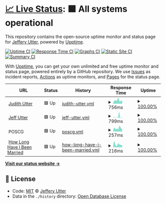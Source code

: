 # [📈 Live Status](https://jeffutter.github.io/upptime): <!--live status--> **🟩 All systems operational**

This repository contains the open-source uptime monitor and status page for [Jeffery Utter](https://jeffutter.github.io/upptime), powered by [Upptime](https://github.com/upptime/upptime).

[![Uptime CI](https://github.com/koj-co/upptime/workflows/Uptime%20CI/badge.svg)](https://github.com/koj-co/upptime/actions?query=workflow%3A%22Uptime+CI%22)
[![Response Time CI](https://github.com/koj-co/upptime/workflows/Response%20Time%20CI/badge.svg)](https://github.com/koj-co/upptime/actions?query=workflow%3A%22Response+Time+CI%22)
[![Graphs CI](https://github.com/koj-co/upptime/workflows/Graphs%20CI/badge.svg)](https://github.com/koj-co/upptime/actions?query=workflow%3A%22Graphs+CI%22)
[![Static Site CI](https://github.com/koj-co/upptime/workflows/Static%20Site%20CI/badge.svg)](https://github.com/koj-co/upptime/actions?query=workflow%3A%22Static+Site+CI%22)
[![Summary CI](https://github.com/koj-co/upptime/workflows/Summary%20CI/badge.svg)](https://github.com/koj-co/upptime/actions?query=workflow%3A%22Summary+CI%22)

With [Upptime](https://upptime.js.org), you can get your own unlimited and free uptime monitor and status page, powered entirely by a GitHub repository. We use [Issues](https://github.com/jeffutter/upptime/issues) as incident reports, [Actions](https://github.com/jeffutter/upptime/actions) as uptime monitors, and [Pages](https://jeffutter.github.io/upptime) for the status page.

<!--start: status pages-->
<!-- This summary is generated by Upptime (https://github.com/upptime/upptime) -->
<!-- Do not edit this manually, your changes will be overwritten -->
<!-- prettier-ignore -->
| URL | Status | History | Response Time | Uptime |
| --- | ------ | ------- | ------------- | ------ |
| <img alt="" src="https://icons.duckduckgo.com/ip3/judithutter.com.ico" height="13"> [Judith Utter](https://judithutter.com) | 🟩 Up | [judith-utter.yml](https://github.com/jeffutter/upptime/commits/HEAD/history/judith-utter.yml) | <details><summary><img alt="Response time graph" src="./graphs/judith-utter/response-time-week.png" height="20"> 756ms</summary><br><a href="https://jeffutter.github.io/upptime/history/judith-utter"><img alt="Response time 802" src="https://img.shields.io/endpoint?url=https%3A%2F%2Fraw.githubusercontent.com%2Fjeffutter%2Fupptime%2FHEAD%2Fapi%2Fjudith-utter%2Fresponse-time.json"></a><br><a href="https://jeffutter.github.io/upptime/history/judith-utter"><img alt="24-hour response time 675" src="https://img.shields.io/endpoint?url=https%3A%2F%2Fraw.githubusercontent.com%2Fjeffutter%2Fupptime%2FHEAD%2Fapi%2Fjudith-utter%2Fresponse-time-day.json"></a><br><a href="https://jeffutter.github.io/upptime/history/judith-utter"><img alt="7-day response time 756" src="https://img.shields.io/endpoint?url=https%3A%2F%2Fraw.githubusercontent.com%2Fjeffutter%2Fupptime%2FHEAD%2Fapi%2Fjudith-utter%2Fresponse-time-week.json"></a><br><a href="https://jeffutter.github.io/upptime/history/judith-utter"><img alt="30-day response time 711" src="https://img.shields.io/endpoint?url=https%3A%2F%2Fraw.githubusercontent.com%2Fjeffutter%2Fupptime%2FHEAD%2Fapi%2Fjudith-utter%2Fresponse-time-month.json"></a><br><a href="https://jeffutter.github.io/upptime/history/judith-utter"><img alt="1-year response time 778" src="https://img.shields.io/endpoint?url=https%3A%2F%2Fraw.githubusercontent.com%2Fjeffutter%2Fupptime%2FHEAD%2Fapi%2Fjudith-utter%2Fresponse-time-year.json"></a></details> | <details><summary><a href="https://jeffutter.github.io/upptime/history/judith-utter">100.00%</a></summary><a href="https://jeffutter.github.io/upptime/history/judith-utter"><img alt="All-time uptime 99.96%" src="https://img.shields.io/endpoint?url=https%3A%2F%2Fraw.githubusercontent.com%2Fjeffutter%2Fupptime%2FHEAD%2Fapi%2Fjudith-utter%2Fuptime.json"></a><br><a href="https://jeffutter.github.io/upptime/history/judith-utter"><img alt="24-hour uptime 100.00%" src="https://img.shields.io/endpoint?url=https%3A%2F%2Fraw.githubusercontent.com%2Fjeffutter%2Fupptime%2FHEAD%2Fapi%2Fjudith-utter%2Fuptime-day.json"></a><br><a href="https://jeffutter.github.io/upptime/history/judith-utter"><img alt="7-day uptime 100.00%" src="https://img.shields.io/endpoint?url=https%3A%2F%2Fraw.githubusercontent.com%2Fjeffutter%2Fupptime%2FHEAD%2Fapi%2Fjudith-utter%2Fuptime-week.json"></a><br><a href="https://jeffutter.github.io/upptime/history/judith-utter"><img alt="30-day uptime 100.00%" src="https://img.shields.io/endpoint?url=https%3A%2F%2Fraw.githubusercontent.com%2Fjeffutter%2Fupptime%2FHEAD%2Fapi%2Fjudith-utter%2Fuptime-month.json"></a><br><a href="https://jeffutter.github.io/upptime/history/judith-utter"><img alt="1-year uptime 99.96%" src="https://img.shields.io/endpoint?url=https%3A%2F%2Fraw.githubusercontent.com%2Fjeffutter%2Fupptime%2FHEAD%2Fapi%2Fjudith-utter%2Fuptime-year.json"></a></details>
| <img alt="" src="https://icons.duckduckgo.com/ip3/jeffutter.com.ico" height="13"> [Jeff Utter](https://jeffutter.com) | 🟩 Up | [jeff-utter.yml](https://github.com/jeffutter/upptime/commits/HEAD/history/jeff-utter.yml) | <details><summary><img alt="Response time graph" src="./graphs/jeff-utter/response-time-week.png" height="20"> 799ms</summary><br><a href="https://jeffutter.github.io/upptime/history/jeff-utter"><img alt="Response time 253" src="https://img.shields.io/endpoint?url=https%3A%2F%2Fraw.githubusercontent.com%2Fjeffutter%2Fupptime%2FHEAD%2Fapi%2Fjeff-utter%2Fresponse-time.json"></a><br><a href="https://jeffutter.github.io/upptime/history/jeff-utter"><img alt="24-hour response time 224" src="https://img.shields.io/endpoint?url=https%3A%2F%2Fraw.githubusercontent.com%2Fjeffutter%2Fupptime%2FHEAD%2Fapi%2Fjeff-utter%2Fresponse-time-day.json"></a><br><a href="https://jeffutter.github.io/upptime/history/jeff-utter"><img alt="7-day response time 799" src="https://img.shields.io/endpoint?url=https%3A%2F%2Fraw.githubusercontent.com%2Fjeffutter%2Fupptime%2FHEAD%2Fapi%2Fjeff-utter%2Fresponse-time-week.json"></a><br><a href="https://jeffutter.github.io/upptime/history/jeff-utter"><img alt="30-day response time 359" src="https://img.shields.io/endpoint?url=https%3A%2F%2Fraw.githubusercontent.com%2Fjeffutter%2Fupptime%2FHEAD%2Fapi%2Fjeff-utter%2Fresponse-time-month.json"></a><br><a href="https://jeffutter.github.io/upptime/history/jeff-utter"><img alt="1-year response time 264" src="https://img.shields.io/endpoint?url=https%3A%2F%2Fraw.githubusercontent.com%2Fjeffutter%2Fupptime%2FHEAD%2Fapi%2Fjeff-utter%2Fresponse-time-year.json"></a></details> | <details><summary><a href="https://jeffutter.github.io/upptime/history/jeff-utter">100.00%</a></summary><a href="https://jeffutter.github.io/upptime/history/jeff-utter"><img alt="All-time uptime 99.99%" src="https://img.shields.io/endpoint?url=https%3A%2F%2Fraw.githubusercontent.com%2Fjeffutter%2Fupptime%2FHEAD%2Fapi%2Fjeff-utter%2Fuptime.json"></a><br><a href="https://jeffutter.github.io/upptime/history/jeff-utter"><img alt="24-hour uptime 100.00%" src="https://img.shields.io/endpoint?url=https%3A%2F%2Fraw.githubusercontent.com%2Fjeffutter%2Fupptime%2FHEAD%2Fapi%2Fjeff-utter%2Fuptime-day.json"></a><br><a href="https://jeffutter.github.io/upptime/history/jeff-utter"><img alt="7-day uptime 100.00%" src="https://img.shields.io/endpoint?url=https%3A%2F%2Fraw.githubusercontent.com%2Fjeffutter%2Fupptime%2FHEAD%2Fapi%2Fjeff-utter%2Fuptime-week.json"></a><br><a href="https://jeffutter.github.io/upptime/history/jeff-utter"><img alt="30-day uptime 100.00%" src="https://img.shields.io/endpoint?url=https%3A%2F%2Fraw.githubusercontent.com%2Fjeffutter%2Fupptime%2FHEAD%2Fapi%2Fjeff-utter%2Fuptime-month.json"></a><br><a href="https://jeffutter.github.io/upptime/history/jeff-utter"><img alt="1-year uptime 99.99%" src="https://img.shields.io/endpoint?url=https%3A%2F%2Fraw.githubusercontent.com%2Fjeffutter%2Fupptime%2FHEAD%2Fapi%2Fjeff-utter%2Fuptime-year.json"></a></details>
| <img alt="" src="https://icons.duckduckgo.com/ip3/null.ico" height="13"> POSCG | 🟩 Up | [poscg.yml](https://github.com/jeffutter/upptime/commits/HEAD/history/poscg.yml) | <details><summary><img alt="Response time graph" src="./graphs/poscg/response-time-week.png" height="20"> 257ms</summary><br><a href="https://jeffutter.github.io/upptime/history/poscg"><img alt="Response time 332" src="https://img.shields.io/endpoint?url=https%3A%2F%2Fraw.githubusercontent.com%2Fjeffutter%2Fupptime%2FHEAD%2Fapi%2Fposcg%2Fresponse-time.json"></a><br><a href="https://jeffutter.github.io/upptime/history/poscg"><img alt="24-hour response time 300" src="https://img.shields.io/endpoint?url=https%3A%2F%2Fraw.githubusercontent.com%2Fjeffutter%2Fupptime%2FHEAD%2Fapi%2Fposcg%2Fresponse-time-day.json"></a><br><a href="https://jeffutter.github.io/upptime/history/poscg"><img alt="7-day response time 257" src="https://img.shields.io/endpoint?url=https%3A%2F%2Fraw.githubusercontent.com%2Fjeffutter%2Fupptime%2FHEAD%2Fapi%2Fposcg%2Fresponse-time-week.json"></a><br><a href="https://jeffutter.github.io/upptime/history/poscg"><img alt="30-day response time 287" src="https://img.shields.io/endpoint?url=https%3A%2F%2Fraw.githubusercontent.com%2Fjeffutter%2Fupptime%2FHEAD%2Fapi%2Fposcg%2Fresponse-time-month.json"></a><br><a href="https://jeffutter.github.io/upptime/history/poscg"><img alt="1-year response time 353" src="https://img.shields.io/endpoint?url=https%3A%2F%2Fraw.githubusercontent.com%2Fjeffutter%2Fupptime%2FHEAD%2Fapi%2Fposcg%2Fresponse-time-year.json"></a></details> | <details><summary><a href="https://jeffutter.github.io/upptime/history/poscg">100.00%</a></summary><a href="https://jeffutter.github.io/upptime/history/poscg"><img alt="All-time uptime 99.88%" src="https://img.shields.io/endpoint?url=https%3A%2F%2Fraw.githubusercontent.com%2Fjeffutter%2Fupptime%2FHEAD%2Fapi%2Fposcg%2Fuptime.json"></a><br><a href="https://jeffutter.github.io/upptime/history/poscg"><img alt="24-hour uptime 100.00%" src="https://img.shields.io/endpoint?url=https%3A%2F%2Fraw.githubusercontent.com%2Fjeffutter%2Fupptime%2FHEAD%2Fapi%2Fposcg%2Fuptime-day.json"></a><br><a href="https://jeffutter.github.io/upptime/history/poscg"><img alt="7-day uptime 100.00%" src="https://img.shields.io/endpoint?url=https%3A%2F%2Fraw.githubusercontent.com%2Fjeffutter%2Fupptime%2FHEAD%2Fapi%2Fposcg%2Fuptime-week.json"></a><br><a href="https://jeffutter.github.io/upptime/history/poscg"><img alt="30-day uptime 100.00%" src="https://img.shields.io/endpoint?url=https%3A%2F%2Fraw.githubusercontent.com%2Fjeffutter%2Fupptime%2FHEAD%2Fapi%2Fposcg%2Fuptime-month.json"></a><br><a href="https://jeffutter.github.io/upptime/history/poscg"><img alt="1-year uptime 99.76%" src="https://img.shields.io/endpoint?url=https%3A%2F%2Fraw.githubusercontent.com%2Fjeffutter%2Fupptime%2FHEAD%2Fapi%2Fposcg%2Fuptime-year.json"></a></details>
| <img alt="" src="https://icons.duckduckgo.com/ip3/howlonghaveibeenmarried.com.ico" height="13"> [How Long Have I Been Married](https://howlonghaveibeenmarried.com) | 🟩 Up | [how-long-have-i-been-married.yml](https://github.com/jeffutter/upptime/commits/HEAD/history/how-long-have-i-been-married.yml) | <details><summary><img alt="Response time graph" src="./graphs/how-long-have-i-been-married/response-time-week.png" height="20"> 216ms</summary><br><a href="https://jeffutter.github.io/upptime/history/how-long-have-i-been-married"><img alt="Response time 286" src="https://img.shields.io/endpoint?url=https%3A%2F%2Fraw.githubusercontent.com%2Fjeffutter%2Fupptime%2FHEAD%2Fapi%2Fhow-long-have-i-been-married%2Fresponse-time.json"></a><br><a href="https://jeffutter.github.io/upptime/history/how-long-have-i-been-married"><img alt="24-hour response time 188" src="https://img.shields.io/endpoint?url=https%3A%2F%2Fraw.githubusercontent.com%2Fjeffutter%2Fupptime%2FHEAD%2Fapi%2Fhow-long-have-i-been-married%2Fresponse-time-day.json"></a><br><a href="https://jeffutter.github.io/upptime/history/how-long-have-i-been-married"><img alt="7-day response time 216" src="https://img.shields.io/endpoint?url=https%3A%2F%2Fraw.githubusercontent.com%2Fjeffutter%2Fupptime%2FHEAD%2Fapi%2Fhow-long-have-i-been-married%2Fresponse-time-week.json"></a><br><a href="https://jeffutter.github.io/upptime/history/how-long-have-i-been-married"><img alt="30-day response time 202" src="https://img.shields.io/endpoint?url=https%3A%2F%2Fraw.githubusercontent.com%2Fjeffutter%2Fupptime%2FHEAD%2Fapi%2Fhow-long-have-i-been-married%2Fresponse-time-month.json"></a><br><a href="https://jeffutter.github.io/upptime/history/how-long-have-i-been-married"><img alt="1-year response time 285" src="https://img.shields.io/endpoint?url=https%3A%2F%2Fraw.githubusercontent.com%2Fjeffutter%2Fupptime%2FHEAD%2Fapi%2Fhow-long-have-i-been-married%2Fresponse-time-year.json"></a></details> | <details><summary><a href="https://jeffutter.github.io/upptime/history/how-long-have-i-been-married">100.00%</a></summary><a href="https://jeffutter.github.io/upptime/history/how-long-have-i-been-married"><img alt="All-time uptime 99.99%" src="https://img.shields.io/endpoint?url=https%3A%2F%2Fraw.githubusercontent.com%2Fjeffutter%2Fupptime%2FHEAD%2Fapi%2Fhow-long-have-i-been-married%2Fuptime.json"></a><br><a href="https://jeffutter.github.io/upptime/history/how-long-have-i-been-married"><img alt="24-hour uptime 100.00%" src="https://img.shields.io/endpoint?url=https%3A%2F%2Fraw.githubusercontent.com%2Fjeffutter%2Fupptime%2FHEAD%2Fapi%2Fhow-long-have-i-been-married%2Fuptime-day.json"></a><br><a href="https://jeffutter.github.io/upptime/history/how-long-have-i-been-married"><img alt="7-day uptime 100.00%" src="https://img.shields.io/endpoint?url=https%3A%2F%2Fraw.githubusercontent.com%2Fjeffutter%2Fupptime%2FHEAD%2Fapi%2Fhow-long-have-i-been-married%2Fuptime-week.json"></a><br><a href="https://jeffutter.github.io/upptime/history/how-long-have-i-been-married"><img alt="30-day uptime 100.00%" src="https://img.shields.io/endpoint?url=https%3A%2F%2Fraw.githubusercontent.com%2Fjeffutter%2Fupptime%2FHEAD%2Fapi%2Fhow-long-have-i-been-married%2Fuptime-month.json"></a><br><a href="https://jeffutter.github.io/upptime/history/how-long-have-i-been-married"><img alt="1-year uptime 99.99%" src="https://img.shields.io/endpoint?url=https%3A%2F%2Fraw.githubusercontent.com%2Fjeffutter%2Fupptime%2FHEAD%2Fapi%2Fhow-long-have-i-been-married%2Fuptime-year.json"></a></details>

<!--end: status pages-->

[**Visit our status website →**](https://jeffutter.github.io/upptime)

## 📄 License

- Code: [MIT](./LICENSE) © [Jeffery Utter](https://jeffutter.github.io/upptime)
- Data in the `./history` directory: [Open Database License](https://opendatacommons.org/licenses/odbl/1-0/)
